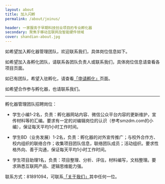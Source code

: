 ```yaml
---
layout: about
title: 加入闪孵
permalink: /about/joinus/

header: 一家服务于早期科技创业项目的专业孵化器
secondary: 聚焦于移动互联网及智能硬件领域
cover: shandian-about.jpg
---
```


如希望加入孵化器管理团队，欢迎联系我们，具体岗位信息如下。

如希望加入各孵化团队，请联系各团队负责人或联系我们，具体岗位信息请查看各项目页面。

如已有团队，希望入驻孵化，请查看[「申请孵化」](/service/apply/)页面。

如希望合作参与孵化器，也请联系我们。

---

孵化器管理团队招聘岗位：

* 学生小编1-2名，负责：孵化器网站内容、微信公众平台内容的更新维护，宣传材料等的汇编。要求有一定的对编辑岗位的认识（参考smzdm.com的小编），保证每天平均1小时工作时间。

* 学生BD（业务发展）1-2名，负责：孵化器的对外宣传推广；与校外合作方、校内组织的联络合作；收集项目团队信息，联络团队成员；活动组织。要求性格外向、善于沟通，保证每天平均1小时工作时间。

* 学生项目助理1名，负责：项目整理、分析、评估，材料编写，文档整理。要求熟悉互联网产品、逻辑思维能力强。

联系方式：81891094，可联系[「关于我们」](/about/members/)其中任何一位。